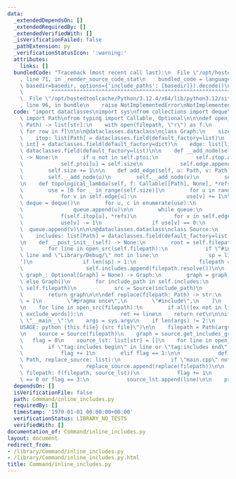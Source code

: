 ```yaml
---
data:
  _extendedDependsOn: []
  _extendedRequiredBy: []
  _extendedVerifiedWith: []
  _isVerificationFailed: false
  _pathExtension: py
  _verificationStatusIcon: ':warning:'
  attributes:
    links: []
  bundledCode: "Traceback (most recent call last):\n  File \"/opt/hostedtoolcache/Python/3.12.4/x64/lib/python3.12/site-packages/onlinejudge_verify/documentation/build.py\"\
    , line 71, in _render_source_code_stat\n    bundled_code = language.bundle(stat.path,\
    \ basedir=basedir, options={'include_paths': [basedir]}).decode()\n          \
    \         ^^^^^^^^^^^^^^^^^^^^^^^^^^^^^^^^^^^^^^^^^^^^^^^^^^^^^^^^^^^^^^^^^^^^^^^^^^^^^^^^^\n\
    \  File \"/opt/hostedtoolcache/Python/3.12.4/x64/lib/python3.12/site-packages/onlinejudge_verify/languages/python.py\"\
    , line 96, in bundle\n    raise NotImplementedError\nNotImplementedError\n"
  code: "import dataclasses\nimport sys\nfrom collections import deque\nfrom pathlib\
    \ import Path\nfrom typing import Callable, Optional\n\n\ndef open_src(filepath:\
    \ Path) -> list[str]:\n    with open(filepath, \"r\") as f:\n        return [row\
    \ for row in f]\n\n\n@dataclasses.dataclass\nclass Graph:\n    size: int = 0\n\
    \    itop: list[Path] = dataclasses.field(default_factory=list)\n    ptoi: dict[Path,\
    \ int] = dataclasses.field(default_factory=dict)\n    edge: list[list[int]] =\
    \ dataclasses.field(default_factory=list)\n\n    def __add_node(self, u: Path)\
    \ -> None:\n        if u not in self.ptoi:\n            self.itop.append(u)\n\
    \            self.ptoi[u] = self.size\n            self.edge.append([])\n    \
    \        self.size += 1\n\n    def add_edge(self, u: Path, v: Path) -> None:\n\
    \        self.__add_node(u)\n        self.__add_node(v)\n        self.edge[self.ptoi[u]].append(self.ptoi[v])\n\
    \n    def topological_lambda(self, f: Callable[[Path], None], *refs) -> None:\n\
    \        use = [0 for _ in range(self.size)]\n        for u in range(self.size):\n\
    \            for v in self.edge[u]:\n                use[v] += 1\n\n        queue:\
    \ deque = deque()\n        for u, c in enumerate(use):\n            if c == 0:\n\
    \                queue.append(u)\n\n        while queue:\n            u = queue.popleft()\n\
    \            f(self.itop[u], *refs)\n            for v in self.edge[u]:\n    \
    \            use[v] -= 1\n                if use[v] == 0:\n                  \
    \  queue.append(v)\n\n\n@dataclasses.dataclass\nclass Source:\n    filepath: Path\n\
    \    includes: list[Path] = dataclasses.field(default_factory=list, init=False)\n\
    \n    def __post_init__(self) -> None:\n        root = self.filepath.parent\n\
    \        for line in open_src(self.filepath):\n            if \"#include\" in\
    \ line and \"Library/Debug/\" not in line:\n                sp = line.split('\"\
    ')\n                if len(sp) > 1:\n                    filepath = root / sp[1]\n\
    \                    self.includes.append(filepath.resolve())\n\n    def get_includes_graph(self,\
    \ graph_: Optional[Graph] = None) -> Graph:\n        graph = graph_ if graph_\
    \ else Graph()\n        for include_path in self.includes:\n            graph.add_edge(include_path,\
    \ self.filepath)\n            src = Source(include_path)\n            src.get_includes_graph(graph)\n\
    \        return graph\n\n\ndef replace(filepath: Path) -> str:\n    exclude_words\
    \ = [\n        \"#pragma once\",\n        \"#include\",\n    ]\n    ret = \"\"\
    \n    for line in open_src(filepath):\n        if all([ex not in line for ex in\
    \ exclude_words]):\n            ret += line\n    return ret\n\n\nif __name__ ==\
    \ \"__main__\":\n    args = sys.argv\n    if len(args) != 2:\n        raise RuntimeError(\"\
    USAGE: python {this file} {src file}\")\n\n    filepath = Path(args[1]).resolve()\n\
    \n    source = Source(filepath)\n    graph = source.get_includes_graph()\n\n \
    \   flag = 0\n    source_lst: list[str] = []\n    for line in open_src(filepath):\n\
    \        if \"tag:includes begin\" in line or \"tag:includes end\" in line:\n\
    \            flag += 1\n        elif flag == 1:\n\n            def f(filepath:\
    \ Path, replace_source: list):\n                if \"main.cpp\" not in str(filepath):\n\
    \                    replace_source.append(replace(filepath))\n\n            graph.topological_lambda(lambda\
    \ filepath: f(filepath, source_lst))\n            flag += 1\n        elif flag\
    \ == 0 or flag == 3:\n            source_lst.append(line)\n\n    print(\"\".join(source_lst))\n"
  dependsOn: []
  isVerificationFile: false
  path: Command/inline_includes.py
  requiredBy: []
  timestamp: '1970-01-01 00:00:00+00:00'
  verificationStatus: LIBRARY_NO_TESTS
  verifiedWith: []
documentation_of: Command/inline_includes.py
layout: document
redirect_from:
- /library/Command/inline_includes.py
- /library/Command/inline_includes.py.html
title: Command/inline_includes.py
---
```

